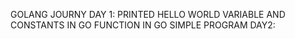 GOLANG JOURNY
DAY 1:
         PRINTED HELLO WORLD
         VARIABLE AND CONSTANTS IN GO
         FUNCTION IN GO
         SIMPLE PROGRAM
 DAY2:
         
 
